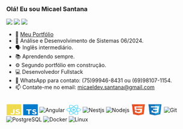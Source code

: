 ### Olá! Eu sou Micael Santana

<div>
  <img width="400" src="https://github-readme-stats.vercel.app/api?username=iSantanaaH&theme=tokyonight&show_icons=true&hide_border=true&count_private=true" />
  <img width="300"  src="https://github-readme-stats.vercel.app/api/top-langs/?username=iSantanaaH&theme=tokyonight&show_icons=true&hide_border=true&layout=compact" />
  <img width="400"  src="https://github-readme-streak-stats.herokuapp.com?user=iSantanaaH&theme=tokyonight&hide_border=true" />
</div>

- 📰 <a rel="noopener noreferrer" target="_blank" href="https://isantanaah-front-end.vercel.app/">Meu Portfólio</a>
- 🧾 Análise e Desenvolvimento de Sistemas 06/2024.
- 🗣️ Inglês intermediário.
- 📚 Aprendendo sempre.
- ⚙️ Segundo portfólio em construção.
- 💻 Desenvolvedor Fullstack
- 📱 WhatsApp para contato: (75)99946-8431 ou (69)98107-1154.
- 📫 Contate-me no email: micaeldev.santana@gmail.com
  

<div style="display: inline_block"><br>
  <img align="center" alt="Javascript" height="30" width="40" src="https://raw.githubusercontent.com/devicons/devicon/master/icons/javascript/javascript-plain.svg">
  <img align="center" alt="Typescript" height="30" width="40" src="https://raw.githubusercontent.com/devicons/devicon/master/icons/typescript/typescript-plain.svg">
  <img align="center" alt="Angular" height="30" width="40" src="https://icongr.am/devicon/angularjs-original.svg?size=128&color=currentColor">
  <img align="center" alt="React" height="30" width="40" src="https://raw.githubusercontent.com/devicons/devicon/master/icons/react/react-original.svg">
  <img align="center" alt="Nestjs" height="30" width="40" src="https://upload.wikimedia.org/wikipedia/commons/a/a8/NestJS.svg">
  <img align="center" alt="Nodejs" height="30" width="40" src="https://icongr.am/devicon/nodejs-original.svg?size=148&color=currentColor">
  <img align="center" alt="HTML" height="30" width="40" src="https://raw.githubusercontent.com/devicons/devicon/master/icons/html5/html5-original.svg">
  <img align="center" alt="CSS" height="30" width="40" src="https://raw.githubusercontent.com/devicons/devicon/master/icons/css3/css3-original.svg">
  <img align="center" alt="Git" height="30" width="40" src="https://icongr.am/devicon/git-original.svg?size=128&color=currentColor">
  <img align="center" alt="PostgreSQL" height="30" width="40" src="https://icongr.am/devicon/postgresql-original.svg?size=128&color=currentColor">
  <img align="center" alt="Docker" height="30" width="40" src="https://icongr.am/devicon/docker-original.svg?size=128&color=currentColor">
  <img align="center" alt="Linux" height="30" width="40" src="https://icongr.am/devicon/linux-original.svg?size=128&color=currentColor">
</div>

